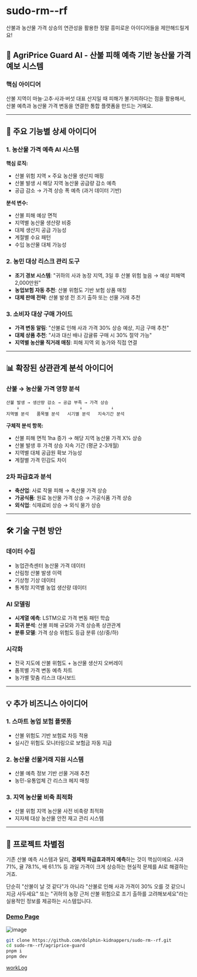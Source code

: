 # sudo-rm--rf

산불과 농산물 가격 상승의 연관성을 활용한 정말 흥미로운 아이디어들을 제안해드릴게요!

## 🌱 **AgriPrice Guard AI** - 산불 피해 예측 기반 농산물 가격 예보 시스템

### 핵심 아이디어
산불 지역이 마늘·고추·사과·버섯 대표 산지일 때 피해가 불가피하다는 점을 활용해서, 산불 예측과 농산물 가격 변동을 연결한 통합 플랫폼을 만드는 거예요.

---

## 🎯 **주요 기능별 상세 아이디어**

### 1. **농산물 가격 예측 AI 시스템**
**핵심 로직:**
- 산불 위험 지역 × 주요 농산물 생산지 매핑
- 산불 발생 시 해당 지역 농산물 공급량 감소 예측
- 공급 감소 → 가격 상승 폭 예측 (과거 데이터 기반)

**분석 변수:**
- 산불 피해 예상 면적
- 지역별 농산물 생산량 비중
- 대체 생산지 공급 가능성
- 계절별 수요 패턴
- 수입 농산물 대체 가능성

### 2. **농민 대상 리스크 관리 도구**
- **조기 경보 시스템**: "귀하의 사과 농장 지역, 3일 후 산불 위험 높음 → 예상 피해액 2,000만원"
- **농업보험 자동 추천**: 산불 위험도 기반 보험 상품 매칭
- **대체 판매 전략**: 산불 발생 전 조기 출하 또는 선물 거래 추천

### 3. **소비자 대상 구매 가이드**
- **가격 변동 알림**: "산불로 인해 사과 가격 30% 상승 예상, 지금 구매 추천"
- **대체 상품 추천**: "사과 대신 배나 감귤류 구매 시 30% 절약 가능"
- **지역별 농산물 직거래 매칭**: 피해 지역 외 농가와 직접 연결

---

## 📊 **확장된 상관관계 분석 아이디어**

### 산불 → 농산물 가격 영향 분석
```
산불 발생 → 생산량 감소 → 공급 부족 → 가격 상승
    ↓           ↓           ↓           ↓
지역별 분석   품목별 분석   시기별 분석   지속기간 분석
```

**구체적 분석 항목:**
- 산불 피해 면적 1ha 증가 → 해당 지역 농산물 가격 X% 상승
- 산불 발생 후 가격 상승 지속 기간 (평균 2-3개월)
- 지역별 대체 공급원 확보 가능성
- 계절별 가격 민감도 차이

### 2차 파급효과 분석
- **축산업**: 사료 작물 피해 → 축산물 가격 상승
- **가공식품**: 원료 농산물 가격 상승 → 가공식품 가격 상승
- **외식업**: 식재료비 상승 → 외식 물가 상승

---

## 🛠️ **기술 구현 방안**

### 데이터 수집
- 농업관측센터 농산물 가격 데이터
- 산림청 산불 발생 이력
- 기상청 기상 데이터
- 통계청 지역별 농업 생산량 데이터

### AI 모델링
- **시계열 예측**: LSTM으로 가격 변동 패턴 학습
- **회귀 분석**: 산불 피해 규모와 가격 상승폭 상관관계
- **분류 모델**: 가격 상승 위험도 등급 분류 (상/중/하)

### 시각화
- 전국 지도에 산불 위험도 + 농산물 생산지 오버레이
- 품목별 가격 변동 예측 차트
- 농가별 맞춤 리스크 대시보드

---

## 💡 **추가 비즈니스 아이디어**

### 1. **스마트 농업 보험 플랫폼**
- 산불 위험도 기반 보험료 차등 적용
- 실시간 위험도 모니터링으로 보험금 자동 지급

### 2. **농산물 선물거래 지원 시스템**
- 산불 예측 정보 기반 선물 거래 추천
- 농민-유통업체 간 리스크 헤지 매칭

### 3. **지역 농산물 비축 최적화**
- 산불 위험 지역 농산물 사전 비축량 최적화
- 지자체 대상 농산물 안전 재고 관리 시스템

---

## 🎯 **프로젝트 차별점**

기존 산불 예측 시스템과 달리, **경제적 파급효과까지 예측**하는 것이 핵심이에요. 사과 71%, 귤 78.1%, 배 61.1% 등 과일 가격이 크게 상승하는 현실적 문제를 AI로 해결하는 거죠.

단순히 "산불이 날 것 같다"가 아니라 "산불로 인해 사과 가격이 30% 오를 것 같으니 지금 사두세요" 또는 "귀하의 농장 근처 산불 위험으로 조기 출하를 고려해보세요"라는 실용적인 정보를 제공하는 시스템입니다.

### [Demo Page](https://kzmphwwt5n6qcxm7vxh2.lite.vusercontent.net/)
![image](https://github.com/user-attachments/assets/3afb425a-a62e-4314-80c5-51143e84246b)


```sh
git clone https://github.com/dolphin-kidnappers/sudo-rm--rf.git
cd sudo-rm--rf/agriprice-guard
pnpm i
pnpm dev
```


[workLog](https://github.com/dolphin-kidnappers/sudo-rm--rf/tree/main/workLog)

